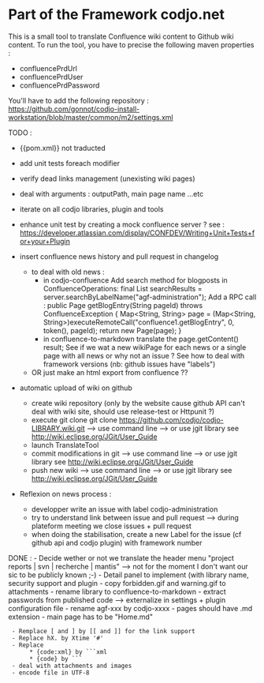 Part of the Framework codjo.net
===================

This is a small tool to translate Confluence wiki content to Github wiki content.
To run the tool, you have to precise the following maven properties :
- confluencePrdUrl
- confluencePrdUser
- confluencePrdPassword

You'll have to add the following repository :
   https://github.com/gonnot/codjo-install-workstation/blob/master/common/m2/settings.xml


TODO :
 * {{pom.xml}} not traducted
 * add unit tests foreach modifier
 * verify dead links management (unexisting wiki pages)
 * deal with arguments : outputPath, main page name ...etc
 * iterate on all codjo libraries, plugin and tools
 * enhance unit test by creating a mock confluence server ? see : https://developer.atlassian.com/display/CONFDEV/Writing+Unit+Tests+for+your+Plugin
 * insert confluence news history and pull request in changelog
    - to deal with old news :
      - in codjo-confluence
        Add search method for blogposts in ConfluenceOperations:
                  final List<SearchResult> searchResults = server.searchByLabelName("agf-administration");
        Add a RPC call :
                      public Page getBlogEntry(String pageId) throws ConfluenceException {
                          Map<String, String> page = (Map<String, String>)executeRemoteCall("confluence1.getBlogEntry", 0, token(),
                                                                                            pageId);
                          return new Page(page);
                      }
      - in confluence-to-markdown
          translate the page.getContent() result;
          See if we wat a new wikiPage for each news or a single page with all news or why not an issue ?
          See how to deal with framework versions (nb: github issues have "labels")
    - OR just make an html export from confluence ??


 * automatic upload of wiki on github
     - create wiki repository (only by the website cause github API can't deal with wiki site, should use release-test or Httpunit ?)
     - execute git clone git clone https://github.com/codjo/codjo-LIBRARY.wiki.git
        --> use command line
        --> or use jgit library see http://wiki.eclipse.org/JGit/User_Guide
     - launch TranslateTool
     - commit modifications in git
        --> use command line
        --> or use jgit library see http://wiki.eclipse.org/JGit/User_Guide
     - push new wiki
             --> use command line
             --> or use jgit library see http://wiki.eclipse.org/JGit/User_Guide


 * Reflexion on news process :
   - developper write an issue with label codjo-administration
   - try to understand link between issue and pull request --> during plateform meeting we close issues + pull request
   - when doing the stabilisation, create a new Label for the issue (cf github api and codjo plugin) with framework number

 
 DONE :
     - Decide wether or not we translate the header menu "project reports | svn | recherche | mantis" --> not for the moment I don't want
        our sic to be publicly known ;-)
     - Detail panel to implement (with library name, security support and plugin
     - copy forbidden.gif and warning.gif to attachments
     - rename library to confluence-to-markdown
     - extract passwords from published code --> externalize in settings + plugin configuration file
     - rename agf-xxx by codjo-xxxx
     - pages should have .md extension
     - main page has to be "Home.md"

     - Remplace [ and ] by [[ and ]] for the link support
     - Replace hX. by Xtime '#'
     - Replace
          * {code:xml} by ```xml
          * {code} by ```
     - deal with attachments and images
     - encode file in UTF-8
